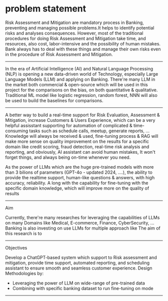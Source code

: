 # problem statement

Risk Assessment and Mitigation are mandatory process in Banking, preventing and managing possible problems.It helps to identify potential risks and analyses consequences.
However, most of the traditional procedures for doing Risk Assessment and Mitigation take time, and resources, also cost, labor-intensive and the possibility of human mistakes.
Bank always has to deal with these things and manage their own risks even in the procedure of Risk Assessment and Mitigation.



---

In the era of Artificial Intelligence (AI) and Natural Language Processing (NLP) is opening a new data-driven world of Technology, especially Large Language Models (LLM) and applying on Banking.
There're many LLM in the market both commercial & open-source which will be used in this project for the comparisons on the bias, on both quantitative & qualitative.
Traditional ML model like logistic regression, random forest, NNN will also be used to build the baselines for comparisons.

---

A better way to build a real-time support for Risk Evaluation, Assessment & Mitigation, increase Customers & Users Experience, which can be a very helpful assisstant supporting for automation of complicated & time-consuming tasks such as schedule calls, meetup, generate reports, ...
Knowledge will always be received & used, fine-tuning process & RAG will make more sense on quality improvement on the results for a specific domain like credit scoring, fraud detection, real-time risk analysis and reporting, and obviously, AI assistant can avoid human mistakes, It won't forget things, and always being on-time whenever you need.

As the power of LLMs which are the huge pre-trained models with more than 3 bilions of parameters (GPT-4o - updated 2024, ....), the ability to provide the realtime support, human-like questions & answers, with high accuracy, reliability. A long with the capability for fine-tuning with the specific domain knowledge, which will improve more on the quality of results

---
Aim

Currently, there're many researches for leveraging the capabilities of LLMs on many Domains like Medical, E-commerce, Finance, CyberSecurity, ... Banking is also investing on use LLMs for multiple approach like 
The aim of this research is to 


---
Objectives

Develop a ChatGPT-based system which support to Risk assessment and mitigation, provide time support, automated reporting, and scheduling assistant to ensure smooth and seamless customer experience.
Design Methodologies by: 
 - Leveraging the power of LLM on wide-range of pre-trained data
 - Combining with specific banking dataset to run fine-tuning on mode

---
